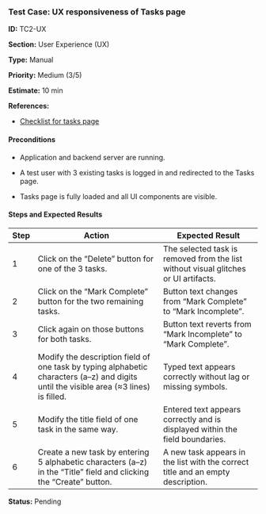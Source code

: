 ### Test Case: UX responsiveness of Tasks page

**ID:** TC2-UX  

**Section:** User Experience (UX)  

**Type:** Manual  

**Priority:** Medium (3/5)  

**Estimate:** 10 min  

**References:**  

- [Checklist for tasks page](https://github.com/Arrbat/QA-portfolio/blob/main/docs/checklists/UI_UX-tasks-page.md)

#### Preconditions

- Application and backend server are running.  

- A test user with 3 existing tasks is logged in and redirected to the Tasks page.

- Tasks page is fully loaded and all UI components are visible.

#### Steps and Expected Results

| Step | Action | Expected Result |
|------|---------|-----------------|
| 1 | Click on the “Delete” button for one of the 3 tasks. | The selected task is removed from the list without visual glitches or UI artifacts. |
| 2 | Click on the “Mark Complete” button for the two remaining tasks. | Button text changes from “Mark Complete” to “Mark Incomplete”. |
| 3 | Click again on those buttons for both tasks. | Button text reverts from “Mark Incomplete” to “Mark Complete”. |
| 4 | Modify the description field of one task by typing alphabetic characters (a–z) and digits until the visible area (≈3 lines) is filled. | Typed text appears correctly without lag or missing symbols. |
| 5 | Modify the title field of one task in the same way. | Entered text appears correctly and is displayed within the field boundaries. |
| 6 | Create a new task by entering 5 alphabetic characters (a–z) in the “Title” field and clicking the “Create” button. | A new task appears in the list with the correct title and an empty description. |

**Status:** Pending
